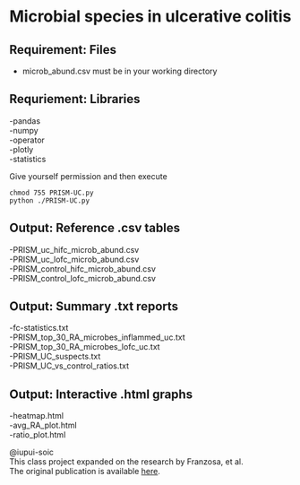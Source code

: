 

Microbial species in ulcerative colitis
=======================================

Requirement: Files 
------------------
- microb_abund.csv must be in your working directory

Requriement: Libraries
----------------------
-pandas<br>
-numpy<br>
-operator<br>
-plotly<br>
-statistics<br>

Give yourself permission and then execute 
```
chmod 755 PRISM-UC.py
python ./PRISM-UC.py
```

Output: Reference .csv tables
-----------------------------
-PRISM_uc_hifc_microb_abund.csv<br>
-PRISM_uc_lofc_microb_abund.csv<br>
-PRISM_control_hifc_microb_abund.csv<br>
-PRISM_control_lofc_microb_abund.csv<br>

Output: Summary .txt reports 
----------------------------
-fc-statistics.txt<br>
-PRISM_top_30_RA_microbes_inflammed_uc.txt<br>
-PRISM_top_30_RA_microbes_lofc_uc.txt<br>
-PRISM_UC_suspects.txt<br>
-PRISM_UC_vs_control_ratios.txt<br>

Output: Interactive .html graphs
-------------------------------- 
-heatmap.html<br>
-avg_RA_plot.html<br>
-ratio_plot.html<br>

@iupui-soic<br>
This class project expanded on the research by Franzosa, et al. <br>
The original publication is available [here](https://www.ncbi.nlm.nih.gov/pmc/articles/PMC6342642/ "NCBI").<br>


